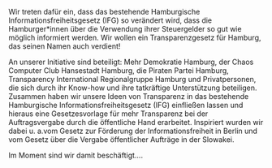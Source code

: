 Wir treten dafür ein, dass das bestehende Hamburgische Informationsfreiheitsgesetz (IFG) so verändert wird, dass die Hamburger*innen über die Verwendung ihrer Steuergelder so gut wie möglich informiert werden. Wir wollen ein Transparenzgesetz für Hamburg, das seinen Namen auch verdient!

An unserer Initiative sind beteiligt: Mehr Demokratie Hamburg, der Chaos Computer Club Hansestadt Hamburg, die Piraten Partei Hamburg, Transparency International Regionalgruppe Hamburg und Privatpersonen, die sich durch ihr Know-how und ihre tatkräftige Unterstützung beteiligen. Zusammen haben wir unsere Ideen von Transparenz in das bestehende Hamburgische Informationsfreiheitsgesetz (IFG) einfließen lassen und hieraus eine Gesetzesvorlage für mehr Transparenz bei der Auftragsvergabe durch die öffentliche Hand erarbeitet. Inspiriert wurden wir dabei u. a.vom Gesetz zur Förderung der Informationsfreiheit in Berlin und vom Gesetz über die Vergabe öffentlicher Aufträge in der Slowakei.


Im Moment sind wir damit beschäftigt....
